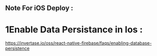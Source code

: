 ## Note For iOS Deploy : 

# 1Enable Data Persistance in Ios : 
https://invertase.io/oss/react-native-firebase/faqs/enabling-database-persistence



